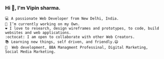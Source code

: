 ### Hi 🙋, I'm Vipin sharma. 
	💻 A passionate Web Developer from New Delhi, India. 
	🔭 I’m currently working on my Own.
	❤️ I love to research, design wireframes and prototypes, to code, build websites and web applications.
	:octocat: I am open to collaborate with other Web Creators.
	📚 Learning new things, self driven, and friendly.😃
	💎  Web development, BBA Managment Professinal, Digital Marketing, Social Media Marketing. 
